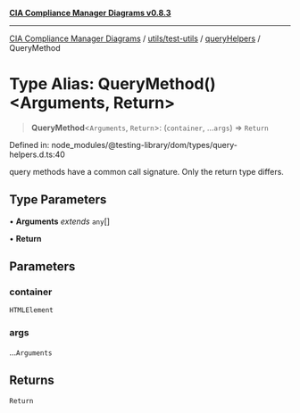 [**CIA Compliance Manager Diagrams v0.8.3**](../../../../../README.md)

***

[CIA Compliance Manager Diagrams](../../../../../modules.md) / [utils/test-utils](../../../README.md) / [queryHelpers](../README.md) / QueryMethod

# Type Alias: QueryMethod()\<Arguments, Return\>

> **QueryMethod**\<`Arguments`, `Return`\>: (`container`, ...`args`) => `Return`

Defined in: node\_modules/@testing-library/dom/types/query-helpers.d.ts:40

query methods have a common call signature. Only the return type differs.

## Type Parameters

• **Arguments** *extends* `any`[]

• **Return**

## Parameters

### container

`HTMLElement`

### args

...`Arguments`

## Returns

`Return`

